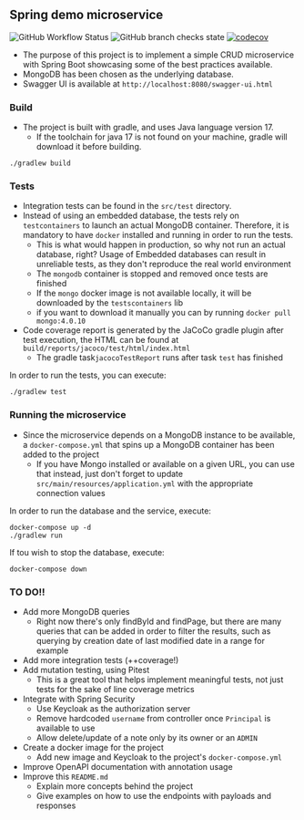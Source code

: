 ## Spring demo microservice
![GitHub Workflow Status](https://img.shields.io/github/workflow/status/jorgebsa/spring-demo/Java%20CI%20with%20Gradle) ![GitHub branch checks state](https://img.shields.io/github/checks-status/jorgebsa/spring-demo/main) [![codecov](https://codecov.io/gh/jorgebsa/spring-demo/branch/main/graph/badge.svg?token=55F3FYDVUN)](https://codecov.io/gh/jorgebsa/spring-demo)

* The purpose of this project is to implement a simple CRUD microservice with Spring Boot showcasing some of the best practices available.
* MongoDB has been chosen as the underlying database.
* Swagger UI is available at `http://localhost:8080/swagger-ui.html`

### Build

* The project is built with gradle, and uses Java language version 17. 
  * If the toolchain for java 17 is not found on your machine, gradle will download it before building.

```shell
./gradlew build
```

### Tests

* Integration tests can be found in the `src/test` directory.
* Instead of using an embedded database, the tests rely on `testcontainers` to launch an actual MongoDB container. Therefore, it is mandatory to have `docker` installed and running in order to run the tests.  
  * This is what would happen in production, so why not run an actual database, right? Usage of Embedded databases can result in unreliable tests, as they don't reproduce the real world environment 
  * The `mongodb` container is stopped and removed once tests are finished
  * If the `mongo` docker image is not available locally, it will be downloaded by the `testscontainers` lib
  * if you want to download it manually you can by running `docker pull mongo:4.0.10`
* Code coverage report is generated by the JaCoCo gradle plugin after test execution, the HTML can be found at `build/reports/jacoco/test/html/index.html`
  * The gradle task`jacocoTestReport` runs after task `test` has finished

In order to run the tests, you can execute:

```shell
./gradlew test
```

### Running the microservice

* Since the microservice depends on a MongoDB instance to be available, a `docker-compose.yml` that spins up a MongoDB container has been added to the project
  * If you have Mongo installed or available on a given URL, you can use that instead, just don't forget to update `src/main/resources/application.yml` with the appropriate connection values

In order to run the database and the service, execute: 

```shell
docker-compose up -d
./gradlew run
```

If tou wish to stop the database, execute:
```shell
docker-compose down
```

### TO DO!!

* Add more MongoDB queries
  * Right now there's only findById and findPage, but there are many queries that can be added in order to filter the results, such as querying by creation date of last modified date in a range for example
* Add more integration tests (++coverage!)
* Add mutation testing, using Pitest
  * This is a great tool that helps implement meaningful tests, not just tests for the sake of line coverage metrics
* Integrate with Spring Security 
  * Use Keycloak as the authorization server
  * Remove hardcoded `username` from controller once `Principal` is available to use
  * Allow delete/update of a note only by its owner or an `ADMIN` 
* Create a docker image for the project
  * Add new image and Keycloak to the project's `docker-compose.yml`
* Improve OpenAPI documentation with annotation usage
* Improve this `README.md`
  * Explain more concepts behind the project
  * Give examples on how to use the endpoints with payloads and responses
  
